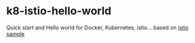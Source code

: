 # k8-istio-hello-world
Quick start and Hello world for Docker, Kubernetes, istio... based on [istio sample](https://github.com/istio/istio/tree/master/samples/helloworld)
